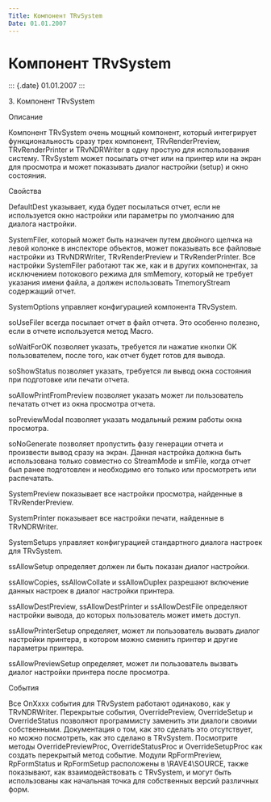```yaml
---
Title: Компонент TRvSystem
Date: 01.01.2007
---
```



Компонент TRvSystem
===================

::: {.date}
01.01.2007
:::

3\. Компонент TRvSystem

Описание

Компонент TRvSystem очень мощный компонент, который интегрирует
функциональность сразу трех компонент, TRvRenderPreview,
TRvRenderPrinter и TRvNDRWriter в одну простую для использования
систему. TRvSystem может посылать отчет или на принтер или на экран для
просмотра и может показывать диалог настройки (setup) и окно состояния.

Свойства

DefaultDest указывает, куда будет посылаться отчет, если не используется
окно настройки или параметры по умолчанию для диалога настройки.

SystemFiler, который может быть назначен путем двойного щелчка на левой
колонке в инспекторе объектов, может показывать все файловые настройки
из TRvNDRWriter, TRvRenderPreview и TRvRenderPrinter. Все настройки
SystemFiler работают так же, как и в других компонентах, за исключением
потокового режима для smMemory, который не требует указания имени файла,
а должен использовать TmemoryStream содержащий отчет.

SystemOptions управляет конфигурацией компонента TRvSystem.

soUseFiler всегда посылает отчет в файл отчета. Это особенно полезно,
если в отчете используется метод Macro.

soWaitForOK позволяет указать, требуется ли нажатие кнопки OK
пользователем, после того, как отчет будет готов для вывода.

soShowStatus позволяет указать, требуется ли вывод окна состояния при
подготовке или печати отчета.

soAllowPrintFromPreview позволяет указать может ли пользователь печатать
отчет из окна просмотра отчета.

soPreviewModal позволяет указать модальный режим работы окна просмотра.

soNoGenerate позволяет пропустить фазу генерации отчета и произвести
вывод сразу на экран. Данная настройка должна быть использована только
совместно со StreamMode и smFile, когда отчет был ранее подготовлен и
необходимо его только или просмотреть или распечатать.

SystemPreview показывает все настройки просмотра, найденные в
TRvRenderPreview.

SystemPrinter показывает все настройки печати, найденные в TRvNDRWriter.

SystemSetups управляет конфигурацией стандартного диалога настроек для
TRvSystem.

ssAllowSetup определяет должен ли быть показан диалог настройки.

ssAllowCopies, ssAllowCollate и ssAllowDuplex разрешают включение данных
настроек в диалог настройки принтера.

ssAllowDestPreview, ssAllowDestPrinter и ssAllowDestFile определяют
настройки вывода, до которых пользователь может иметь доступ.

ssAllowPrinterSetup определяет, может ли пользователь вызвать диалог
настройки принтера, в котором можно сменить принтер и другие параметры
принтера.

ssAllowPreviewSetup определяет, может ли пользователь вызвать диалог
настройки принтера после просмотра.

События

Все OnXxxx события для TRvSystem работают одинаково, как у TRvNDRWriter.
Перекрытые события, OverridePreview, OverrideSetup и OverrideStatus
позволяют программисту заменить эти диалоги своими собственными.
Документация о том, как это сделать это отсутствует, но можно
посмотреть, как это сделано в TRvSystem. Посмотрите методы
OverridePreviewProc, OverrideStatusProc и OverrideSetupProc как создать
перекрытый метод событие. Модули RpFormPreview, RpFormStatus и
RpFormSetup расположены в \\RAVE4\\SOURCE, также показывают, как
взаимодействовать с TRvSystem, и могут быть использованы как начальная
точка для собственных версий различных форм.
